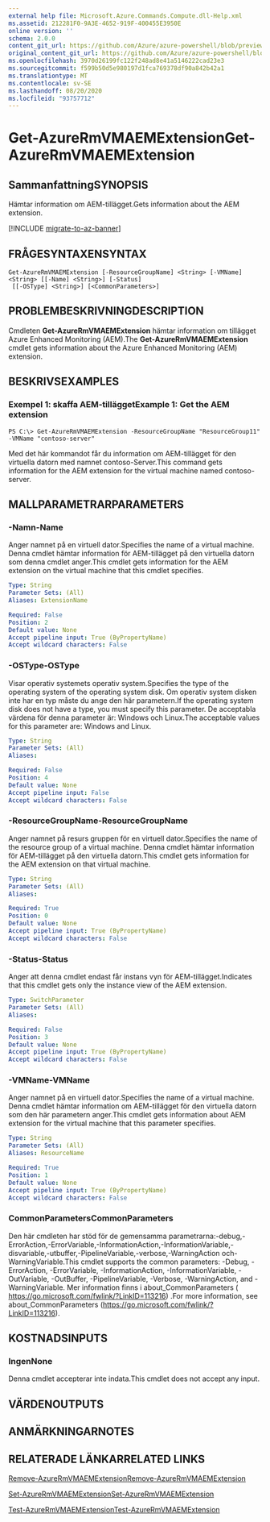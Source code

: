 ```yaml
---
external help file: Microsoft.Azure.Commands.Compute.dll-Help.xml
ms.assetid: 212281F0-9A3E-4652-919F-400455E3950E
online version: ''
schema: 2.0.0
content_git_url: https://github.com/Azure/azure-powershell/blob/preview/src/ResourceManager/Compute/Stack/Commands.Compute/help/Get-AzureRmVMAEMExtension.md
original_content_git_url: https://github.com/Azure/azure-powershell/blob/preview/src/ResourceManager/Compute/Stack/Commands.Compute/help/Get-AzureRmVMAEMExtension.md
ms.openlocfilehash: 3970d26199fc122f248ad8e41a5146222cad23e3
ms.sourcegitcommit: f599b50d5e980197d1fca769378df90a842b42a1
ms.translationtype: MT
ms.contentlocale: sv-SE
ms.lasthandoff: 08/20/2020
ms.locfileid: "93757712"
---
```

# <span data-ttu-id="d35a3-101">Get-AzureRmVMAEMExtension</span><span class="sxs-lookup"><span data-stu-id="d35a3-101">Get-AzureRmVMAEMExtension</span></span>

## <span data-ttu-id="d35a3-102">Sammanfattning</span><span class="sxs-lookup"><span data-stu-id="d35a3-102">SYNOPSIS</span></span>
<span data-ttu-id="d35a3-103">Hämtar information om AEM-tillägget.</span><span class="sxs-lookup"><span data-stu-id="d35a3-103">Gets information about the AEM extension.</span></span>

[!INCLUDE [migrate-to-az-banner](../../includes/migrate-to-az-banner.md)]

## <span data-ttu-id="d35a3-104">FRÅGESYNTAXEN</span><span class="sxs-lookup"><span data-stu-id="d35a3-104">SYNTAX</span></span>

```
Get-AzureRmVMAEMExtension [-ResourceGroupName] <String> [-VMName] <String> [[-Name] <String>] [-Status]
 [[-OSType] <String>] [<CommonParameters>]
```

## <span data-ttu-id="d35a3-105">PROBLEMBESKRIVNING</span><span class="sxs-lookup"><span data-stu-id="d35a3-105">DESCRIPTION</span></span>
<span data-ttu-id="d35a3-106">Cmdleten **Get-AzureRmVMAEMExtension** hämtar information om tillägget Azure Enhanced Monitoring (AEM).</span><span class="sxs-lookup"><span data-stu-id="d35a3-106">The **Get-AzureRmVMAEMExtension** cmdlet gets information about the Azure Enhanced Monitoring (AEM) extension.</span></span>

## <span data-ttu-id="d35a3-107">BESKRIVS</span><span class="sxs-lookup"><span data-stu-id="d35a3-107">EXAMPLES</span></span>

### <span data-ttu-id="d35a3-108">Exempel 1: skaffa AEM-tillägget</span><span class="sxs-lookup"><span data-stu-id="d35a3-108">Example 1: Get the AEM extension</span></span>
```
PS C:\> Get-AzureRmVMAEMExtension -ResourceGroupName "ResourceGroup11" -VMName "contoso-server"
```

<span data-ttu-id="d35a3-109">Med det här kommandot får du information om AEM-tillägget för den virtuella datorn med namnet contoso-Server.</span><span class="sxs-lookup"><span data-stu-id="d35a3-109">This command gets information for the AEM extension for the virtual machine named contoso-server.</span></span>

## <span data-ttu-id="d35a3-110">MALLPARAMETRAR</span><span class="sxs-lookup"><span data-stu-id="d35a3-110">PARAMETERS</span></span>

### <span data-ttu-id="d35a3-111">-Namn</span><span class="sxs-lookup"><span data-stu-id="d35a3-111">-Name</span></span>
<span data-ttu-id="d35a3-112">Anger namnet på en virtuell dator.</span><span class="sxs-lookup"><span data-stu-id="d35a3-112">Specifies the name of a virtual machine.</span></span>
<span data-ttu-id="d35a3-113">Denna cmdlet hämtar information för AEM-tillägget på den virtuella datorn som denna cmdlet anger.</span><span class="sxs-lookup"><span data-stu-id="d35a3-113">This cmdlet gets information for the AEM extension on the virtual machine that this cmdlet specifies.</span></span>

```yaml
Type: String
Parameter Sets: (All)
Aliases: ExtensionName

Required: False
Position: 2
Default value: None
Accept pipeline input: True (ByPropertyName)
Accept wildcard characters: False
```

### <span data-ttu-id="d35a3-114">-OSType</span><span class="sxs-lookup"><span data-stu-id="d35a3-114">-OSType</span></span>
<span data-ttu-id="d35a3-115">Visar operativ systemets operativ system.</span><span class="sxs-lookup"><span data-stu-id="d35a3-115">Specifies the type of the operating system of the operating system disk.</span></span>
<span data-ttu-id="d35a3-116">Om operativ system disken inte har en typ måste du ange den här parametern.</span><span class="sxs-lookup"><span data-stu-id="d35a3-116">If the operating system disk does not have a type, you must specify this parameter.</span></span>
<span data-ttu-id="d35a3-117">De acceptabla värdena för denna parameter är: Windows och Linux.</span><span class="sxs-lookup"><span data-stu-id="d35a3-117">The acceptable values for this parameter are: Windows and Linux.</span></span>

```yaml
Type: String
Parameter Sets: (All)
Aliases: 

Required: False
Position: 4
Default value: None
Accept pipeline input: False
Accept wildcard characters: False
```

### <span data-ttu-id="d35a3-118">-ResourceGroupName</span><span class="sxs-lookup"><span data-stu-id="d35a3-118">-ResourceGroupName</span></span>
<span data-ttu-id="d35a3-119">Anger namnet på resurs gruppen för en virtuell dator.</span><span class="sxs-lookup"><span data-stu-id="d35a3-119">Specifies the name of the resource group of a virtual machine.</span></span>
<span data-ttu-id="d35a3-120">Denna cmdlet hämtar information för AEM-tillägget på den virtuella datorn.</span><span class="sxs-lookup"><span data-stu-id="d35a3-120">This cmdlet gets information for the AEM extension on that virtual machine.</span></span>

```yaml
Type: String
Parameter Sets: (All)
Aliases: 

Required: True
Position: 0
Default value: None
Accept pipeline input: True (ByPropertyName)
Accept wildcard characters: False
```

### <span data-ttu-id="d35a3-121">-Status</span><span class="sxs-lookup"><span data-stu-id="d35a3-121">-Status</span></span>
<span data-ttu-id="d35a3-122">Anger att denna cmdlet endast får instans vyn för AEM-tillägget.</span><span class="sxs-lookup"><span data-stu-id="d35a3-122">Indicates that this cmdlet gets only the instance view of the AEM extension.</span></span>

```yaml
Type: SwitchParameter
Parameter Sets: (All)
Aliases: 

Required: False
Position: 3
Default value: None
Accept pipeline input: True (ByPropertyName)
Accept wildcard characters: False
```

### <span data-ttu-id="d35a3-123">-VMName</span><span class="sxs-lookup"><span data-stu-id="d35a3-123">-VMName</span></span>
<span data-ttu-id="d35a3-124">Anger namnet på en virtuell dator.</span><span class="sxs-lookup"><span data-stu-id="d35a3-124">Specifies the name of a virtual machine.</span></span>
<span data-ttu-id="d35a3-125">Denna cmdlet hämtar information om AEM-tillägget för den virtuella datorn som den här parametern anger.</span><span class="sxs-lookup"><span data-stu-id="d35a3-125">This cmdlet gets information about AEM extension for the virtual machine that this parameter specifies.</span></span>

```yaml
Type: String
Parameter Sets: (All)
Aliases: ResourceName

Required: True
Position: 1
Default value: None
Accept pipeline input: True (ByPropertyName)
Accept wildcard characters: False
```

### <span data-ttu-id="d35a3-126">CommonParameters</span><span class="sxs-lookup"><span data-stu-id="d35a3-126">CommonParameters</span></span>
<span data-ttu-id="d35a3-127">Den här cmdleten har stöd för de gemensamma parametrarna:-debug,-ErrorAction,-ErrorVariable,-InformationAction,-InformationVariable,-disvariable,-utbuffer,-PipelineVariable,-verbose,-WarningAction och-WarningVariable.</span><span class="sxs-lookup"><span data-stu-id="d35a3-127">This cmdlet supports the common parameters: -Debug, -ErrorAction, -ErrorVariable, -InformationAction, -InformationVariable, -OutVariable, -OutBuffer, -PipelineVariable, -Verbose, -WarningAction, and -WarningVariable.</span></span> <span data-ttu-id="d35a3-128">Mer information finns i about_CommonParameters ( https://go.microsoft.com/fwlink/?LinkID=113216) .</span><span class="sxs-lookup"><span data-stu-id="d35a3-128">For more information, see about_CommonParameters (https://go.microsoft.com/fwlink/?LinkID=113216).</span></span>

## <span data-ttu-id="d35a3-129">KOSTNADS</span><span class="sxs-lookup"><span data-stu-id="d35a3-129">INPUTS</span></span>

### <span data-ttu-id="d35a3-130">Ingen</span><span class="sxs-lookup"><span data-stu-id="d35a3-130">None</span></span>
<span data-ttu-id="d35a3-131">Denna cmdlet accepterar inte indata.</span><span class="sxs-lookup"><span data-stu-id="d35a3-131">This cmdlet does not accept any input.</span></span>

## <span data-ttu-id="d35a3-132">VÄRDEN</span><span class="sxs-lookup"><span data-stu-id="d35a3-132">OUTPUTS</span></span>

## <span data-ttu-id="d35a3-133">ANMÄRKNINGAR</span><span class="sxs-lookup"><span data-stu-id="d35a3-133">NOTES</span></span>

## <span data-ttu-id="d35a3-134">RELATERADE LÄNKAR</span><span class="sxs-lookup"><span data-stu-id="d35a3-134">RELATED LINKS</span></span>

[<span data-ttu-id="d35a3-135">Remove-AzureRmVMAEMExtension</span><span class="sxs-lookup"><span data-stu-id="d35a3-135">Remove-AzureRmVMAEMExtension</span></span>](./Remove-AzureRmVMAEMExtension.md)

[<span data-ttu-id="d35a3-136">Set-AzureRmVMAEMExtension</span><span class="sxs-lookup"><span data-stu-id="d35a3-136">Set-AzureRmVMAEMExtension</span></span>](./Set-AzureRmVMAEMExtension.md)

[<span data-ttu-id="d35a3-137">Test-AzureRmVMAEMExtension</span><span class="sxs-lookup"><span data-stu-id="d35a3-137">Test-AzureRmVMAEMExtension</span></span>](./Test-AzureRmVMAEMExtension.md)


